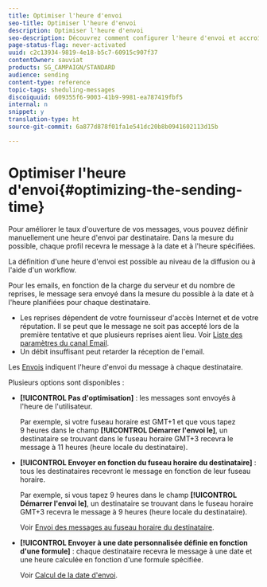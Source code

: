 ```yaml
---
title: Optimiser l'heure d'envoi
seo-title: Optimiser l'heure d'envoi
description: Optimiser l'heure d'envoi
seo-description: Découvrez comment configurer l'heure d'envoi et accroître le taux d'ouverture de vos messages.
page-status-flag: never-activated
uuid: c2c13934-9819-4e18-b5c7-60915c907f37
contentOwner: sauviat
products: SG_CAMPAIGN/STANDARD
audience: sending
content-type: reference
topic-tags: sheduling-messages
discoiquuid: 609355f6-9003-41b9-9981-ea787419fbf5
internal: n
snippet: y
translation-type: ht
source-git-commit: 6a877d878f01fa1e541dc20b8b0941602113d15b

---
```



# Optimiser l'heure d'envoi{#optimizing-the-sending-time}

Pour améliorer le taux d'ouverture de vos messages, vous pouvez définir manuellement une heure d'envoi par destinataire. Dans la mesure du possible, chaque profil recevra le message à la date et à l'heure spécifiées.

La définition d'une heure d'envoi est possible au niveau de la diffusion ou à l'aide d'un workflow.

Pour les emails, en fonction de la charge du serveur et du nombre de reprises, le message sera envoyé dans la mesure du possible à la date et à l'heure planifiées pour chaque destinataire.

* Les reprises dépendent de votre fournisseur d'accès Internet et de votre réputation. Il se peut que le message ne soit pas accepté lors de la première tentative et que plusieurs reprises aient lieu. Voir [Liste des paramètres du canal Email](../../administration/using/configuring-email-channel.md).
* Un débit insuffisant peut retarder la réception de l'email.

Les [Envois](../../sending/using/monitoring-a-delivery.md#sending-logs) indiquent l'heure d'envoi du message à chaque destinataire.

Plusieurs options sont disponibles :

* **[!UICONTROL Pas d'optimisation]** : les messages sont envoyés à l'heure de l'utilisateur.

   Par exemple, si votre fuseau horaire est GMT+1 et que vous tapez 9 heures dans le champ **[!UICONTROL Démarrer l'envoi le]**, un destinataire se trouvant dans le fuseau horaire GMT+3 recevra le message à 11 heures (heure locale du destinataire).

* **[!UICONTROL Envoyer en fonction du fuseau horaire du destinataire]** : tous les destinataires recevront le message en fonction de leur fuseau horaire.

   Par exemple, si vous tapez 9 heures dans le champ **[!UICONTROL Démarrer l'envoi le]**, un destinataire se trouvant dans le fuseau horaire GMT+3 recevra le message à 9 heures (heure locale du destinataire).

   Voir [Envoi des messages au fuseau horaire du destinataire](../../sending/using/sending-messages-at-the-recipient-s-time-zone.md).

* **[!UICONTROL Envoyer à une date personnalisée définie en fonction d'une formule]** : chaque destinataire recevra le message à une date et une heure calculée en fonction d'une formule spécifiée.

   Voir [Calcul de la date d'envoi](../../sending/using/computing-the-sending-date.md).


